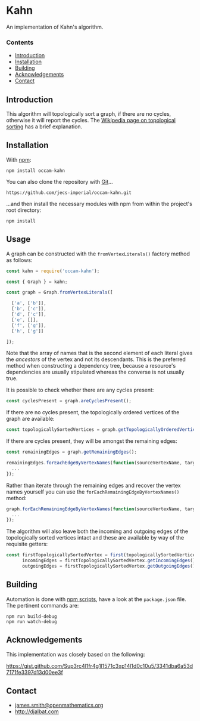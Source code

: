 # Kahn

An implementation of Kahn's algorithm.

### Contents

- [Introduction](#introduction)
- [Installation](#installation)
- [Building](#building)
- [Acknowledgements](#acknowledgements)
- [Contact](#contact)

## Introduction

This algorithm will topologically sort a graph, if there are no cycles, otherwise it will report the cycles. The [Wikipedia page on topological sorting](https://en.wikipedia.org/wiki/Topological_sorting) has a brief explanation.

## Installation

With [npm](https://www.npmjs.com/):

    npm install occam-kahn

You can also clone the repository with [Git](https://git-scm.com/)...

    https://github.com/jecs-imperial/occam-kahn.git

...and then install the necessary modules with npm from within the project's root directory:

    npm install

## Usage
    
A graph can be constructed with the `fromVertexLiterals()` factory method as follows:

```js
const kahn = require('occam-kahn');

const { Graph } = kahn;

const graph = Graph.fromVertexLiterals([

  ['a', ['b']],
  ['b', ['c']],
  ['d', ['c']],
  ['e', []],
  ['f', ['g']],
  ['h', ['g']]

]);
```

Note that the array of names that is the second element of each literal gives the *ancestors* of the vertex and not its descendants. This is the preferred method when constructing a dependency tree, because a resource's dependencies are usually stipulated whereas the converse is not usually true.
   
It is possible to check whether there are any cycles present:

```js
const cyclesPresent = graph.areCyclesPresent();
```

If there are no cycles present, the topologically ordered vertices of the graph are available:
    
```js
const topologicallySortedVertices = graph.getTopologicallyOrderedVertices();
```

If there are cycles present, they will be amongst the remaining edges:

```js
const remainingEdges = graph.getRemainingEdges();

remainingEdges.forEachEdgeByVertexNames(function(sourceVertexName, targetVertexName) {
  ...
});
```

Rather than iterate through the remaining edges and recover the vertex names yourself you can use the `forEachRemainingEdgeByVertexNames()` method:
 
```js
graph.forEachRemainingEdgeByVertexNames(function(sourceVertexName, targetVertexName) {
  ...
});
```

The algorithm will also leave both the incoming and outgoing edges of the topologically sorted vertices intact and these are available by way of the requisite getters:
  
```js
const firstTopologicallySortedVertex = first(topologicallySortedVertices),
      incomingEdges = firstTopologicallySortedVertex.getIncomingEdges(),
      outgoingEdges = firstTopologicallySortedVertex.getOutgoingEdges();
```

## Building

Automation is done with [npm scripts](https://docs.npmjs.com/misc/scripts), have a look at the `package.json` file. The pertinent commands are:

    npm run build-debug
    npm run watch-debug


## Acknowledgements

This implementation was closely based on the following:

https://gist.github.com/Sup3rc4l1fr4g1l1571c3xp14l1d0c10u5/3341dba6a53d7171fe3397d13d00ee3f

## Contact

* james.smith@openmathematics.org
* http://djalbat.com
